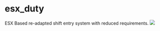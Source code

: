 # esx_duty
ESX Based re-adapted shift entry system with reduced requirements.
<img src='https://cdn.discordapp.com/attachments/592385787878834179/823557942867525703/ezgif-2-6ec6ceaa7686.gif'></img>
